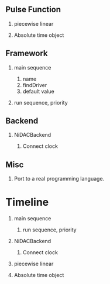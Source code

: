 ## Pulse Function
1. piecewise linear

2. Absolute time object

## Framework
1. main sequence

    1. name
    2. findDriver
    3. default value

3. run sequence, priority

## Backend
1. NiDACBackend

    1. Connect clock

## Misc
1. Port to a real programming language.


# Timeline
1. main sequence

    1. run sequence, priority

2. NiDACBackend

    1. Connect clock

3. piecewise linear

4. Absolute time object
